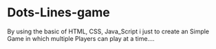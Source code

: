 # Dots-Lines-game
By using the basic of HTML, CSS, Java_Script i just to create an Simple Game in which multiple Players can play at a time....

